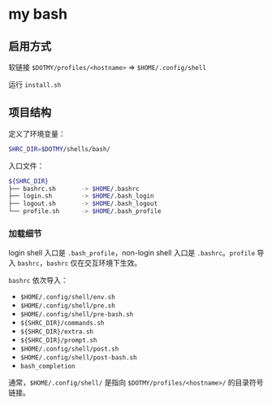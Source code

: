# my bash

## 启用方式

软链接 `$DOTMY/profiles/<hostname>` => `$HOME/.config/shell`

运行 `install.sh`

## 项目结构

定义了环境变量：

```bash
SHRC_DIR=$DOTMY/shells/bash/
```

入口文件：

```bash
${SHRC_DIR}
├── bashrc.sh       -> $HOME/.bashrc
├── login.sh        -> $HOME/.bash_login
├── logout.sh       -> $HOME/.bash_logout
└── profile.sh      -> $HOME/.bash_profile
```

### 加载细节

login shell 入口是 `.bash_profile`，non-login shell 入口是 `.bashrc`。`profile` 导入 `bashrc`，`bashrc` 仅在交互环境下生效。

`bashrc` 依次导入：

- `$HOME/.config/shell/env.sh`
- `$HOME/.config/shell/pre.sh`
- `$HOME/.config/shell/pre-bash.sh`
- `${SHRC_DIR}/commands.sh`
- `${SHRC_DIR}/extra.sh`
- `${SHRC_DIR}/prompt.sh`
- `$HOME/.config/shell/post.sh`
- `$HOME/.config/shell/post-bash.sh`
- `bash_completion`

通常，`$HOME/.config/shell/` 是指向 `$DOTMY/profiles/<hostname>/` 的目录符号链接。
